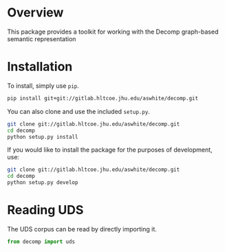 # Overview

This package provides a toolkit for working with the Decomp graph-based semantic representation

# Installation

To install, simply use `pip`.

```bash
pip install git+git://gitlab.hltcoe.jhu.edu/aswhite/decomp.git
```

You can also clone and use the included `setup.py`.

```bash
git clone git://gitlab.hltcoe.jhu.edu/aswhite/decomp.git
cd decomp
python setup.py install
```

If you would like to install the package for the purposes of development, use:

```bash
git clone git://gitlab.hltcoe.jhu.edu/aswhite/decomp.git
cd decomp
python setup.py develop
```

# Reading UDS

The UDS corpus can be read by directly importing it.

```python
from decomp import uds
```
